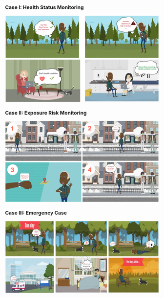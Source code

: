 ### Case I: Health Status Monitoring

![](../images/Case-1.png)

### Case II: Exposure Risk Monitoring

![](../images/Case-2.png)

### Case III: Emergency Case

![](../images/Case-3.png)

### 